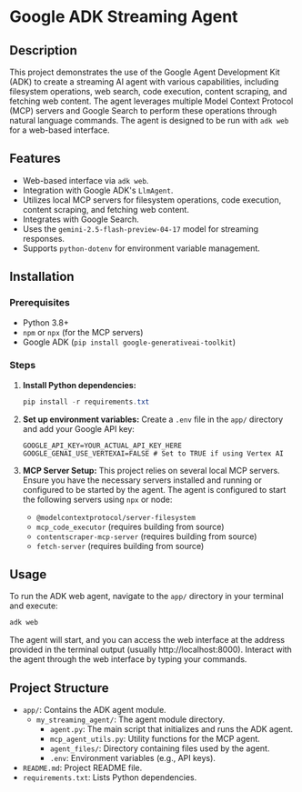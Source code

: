 # Google ADK Streaming Agent

## Description
This project demonstrates the use of the Google Agent Development Kit (ADK) to create a streaming AI agent with various capabilities, including filesystem operations, web search, code execution, content scraping, and fetching web content. The agent leverages multiple Model Context Protocol (MCP) servers and Google Search to perform these operations through natural language commands. The agent is designed to be run with `adk web` for a web-based interface.

## Features
- Web-based interface via `adk web`.
- Integration with Google ADK's `LlmAgent`.
- Utilizes local MCP servers for filesystem operations, code execution, content scraping, and fetching web content.
- Integrates with Google Search.
- Uses the `gemini-2.5-flash-preview-04-17` model for streaming responses.
- Supports `python-dotenv` for environment variable management.

## Installation

### Prerequisites
- Python 3.8+
- `npm` or `npx` (for the MCP servers)
- Google ADK (`pip install google-generativeai-toolkit`)

### Steps
1. **Install Python dependencies:**
   ```powershell
   pip install -r requirements.txt
   ```

2. **Set up environment variables:**
   Create a `.env` file in the `app/` directory and add your Google API key:
   ```
   GOOGLE_API_KEY=YOUR_ACTUAL_API_KEY_HERE
   GOOGLE_GENAI_USE_VERTEXAI=FALSE # Set to TRUE if using Vertex AI
   ```

3. **MCP Server Setup:**
   This project relies on several local MCP servers. Ensure you have the necessary servers installed and running or configured to be started by the agent. The agent is configured to start the following servers using `npx` or node:
   - `@modelcontextprotocol/server-filesystem`
   - `mcp_code_executor` (requires building from source)
   - `contentscraper-mcp-server` (requires building from source)
   - `fetch-server` (requires building from source)

## Usage
To run the ADK web agent, navigate to the `app/` directory in your terminal and execute:

```powershell
adk web
```

The agent will start, and you can access the web interface at the address provided in the terminal output (usually http://localhost:8000). Interact with the agent through the web interface by typing your commands.

## Project Structure
- `app/`: Contains the ADK agent module.
  - `my_streaming_agent/`: The agent module directory.
    - `agent.py`: The main script that initializes and runs the ADK agent.
    - `mcp_agent_utils.py`: Utility functions for the MCP agent.
    - `agent_files/`: Directory containing files used by the agent.
    - `.env`: Environment variables (e.g., API keys).
- `README.md`: Project README file.
- `requirements.txt`: Lists Python dependencies.
